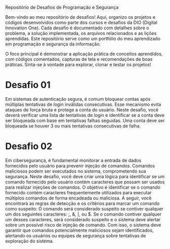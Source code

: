 Repositório de Desafios de Programação e Segurança

Bem-vindo ao meu repositório de desafios! Aqui, organizo os projetos e códigos desenvolvidos como parte dos cursos e desafios da DIO (Digital Innovation One). Cada desafio é documentado com detalhes sobre o problema, a solução implementada, os arquivos relacionados e as lições aprendidas. Este repositório serve como um portfólio do meu aprendizado em programação e segurança da informação.

O foco principal é demonstrar a aplicação prática de conceitos aprendidos, com códigos comentados, capturas de tela e recomendações de boas práticas. Sinta-se à vontade para explorar, clonar e testar os projetos!


# Desafio 01
Em sistemas de autenticação segura, é comum bloquear contas após múltiplas tentativas de login inválidas consecutivas. Esse mecanismo evita ataques de força bruta e protege a conta do usuário. Neste desafio, você deverá verificar uma lista de tentativas de login e identificar se a conta deve ser bloqueada com base em tentativas falhas seguidas.
Uma conta deve ser bloqueada se houver 3 ou mais tentativas consecutivas de falha.

# Desafio 02
Em cibersegurança, é fundamental monitorar a entrada de dados fornecidos pelo usuário para prevenir injeção de comandos. Comandos maliciosos podem ser executados no sistema, comprometendo sua segurança. Neste desafio, você deve criar uma lógica para identificar se um comando fornecido pelo usuário contém caracteres que possam ser usados para realizar injeções de comandos.
O objetivo é identificar se o comando fornecido contém caracteres frequentemente utilizados para executar múltiplos comandos de forma encadeada ou maliciosa. A seguir, você encontrará as regras de detecção e os critérios para marcar um comando como suspeito: O comando será considerado suspeito se contiver qualquer um dos seguintes caracteres: ;, &, |, ou $. Se o comando contiver qualquer um desses caracteres, será considerado suspeito e o sistema deve alertar sobre um possível risco de injeção de comando. Com isso, o sistema deve garantir que comandos potencialmente maliciosos sejam identificados, alertando os usuários ou equipes de segurança sobre tentativas de exploração do sistema.
